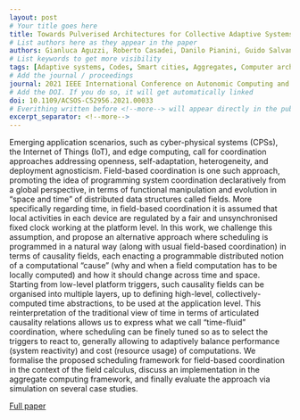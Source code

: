 ```yaml
---
layout: post
# Your title goes here
title: Towards Pulverised Architectures for Collective Adaptive Systems through Multi-Tier Programming
# List authors here as they appear in the paper
authors: Gianluca Aguzzi, Roberto Casadei, Danilo Pianini, Guido Salvaneschi, Mirko Viroli
# List keywords to get more visibility
tags: [Adaptive systems, Codes, Smart cities, Aggregates, Computer architecture, Programming, Cyber-physical systems]
# Add the journal / proceedings
journal: 2021 IEEE International Conference on Autonomic Computing and Self-Organizing Systems Companion (ACSOS-C)
# Add the DOI. If you do so, it will get automatically linked
doi: 10.1109/ACSOS-C52956.2021.00033
# Everithing written before <!--more--> will appear directly in the publications page
excerpt_separator: <!--more-->
---
```


Emerging application scenarios, such as cyber-physical systems (CPSs), the
Internet of Things (IoT), and edge computing, call for coordination approaches addressing
openness, self-adaptation, heterogeneity, and deployment agnosticism. Field-based coordination is one such approach, promoting the idea of programming system coordination
declaratively from a global perspective, in terms of functional manipulation and evolution
in “space and time” of distributed data structures called fields. More specifically regarding
time, in field-based coordination it is assumed that local activities in each device are
regulated by a fair and unsynchronised fixed clock working at the platform level. In this
work, we challenge this assumption, and propose an alternative approach where scheduling
is programmed in a natural way (along with usual field-based coordination) in terms of
causality fields, each enacting a programmable distributed notion of a computational “cause”
(why and when a field computation has to be locally computed) and how it should change
across time and space. Starting from low-level platform triggers, such causality fields can
be organised into multiple layers, up to defining high-level, collectively-computed time
abstractions, to be used at the application level. This reinterpretation of the traditional
view of time in terms of articulated causality relations allows us to express what we call
“time-fluid” coordination, where scheduling can be finely tuned so as to select the triggers
to react to, generally allowing to adaptively balance performance (system reactivity) and
cost (resource usage) of computations. We formalise the proposed scheduling framework
for field-based coordination in the context of the field calculus, discuss an implementation
in the aggregate computing framework, and finally evaluate the approach via simulation on
several case studies.

<!--more-->

[Full paper](https://ieeexplore.ieee.org/document/9599177)
